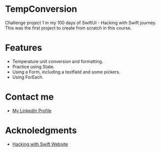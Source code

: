 # TempConversion
Challenge project 1 in my 100 days of SwiftUI - Hacking with Swift journey. This was the first project to create from scratch in this course. 
# Features
- Temperature unit conversion and formatting.
- Practice using State.
- Using a Form, including a textfield and some pickers.
- Using ForEach.
# Contact me
- [My LinkedIn Profile](https://www.linkedin.com/in/grace-couch-b67786334/) 
# Acknoledgments
- [Hacking with Swift Website](https://www.hackingwithswift.com)
